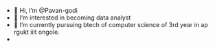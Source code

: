 - 👋 Hi, I’m @Pavan-godi
- 👀 I’m interested in becoming data analyst
- 🌱 I’m currently pursuing btech of computer science of 3rd year in ap rgukt iiit ongole.
-
<!---
Pavan-godi/Pavan-godi is a ✨ special ✨ repository because its `README.md` (this file) appears on your GitHub profile.
You can click the Preview link to take a look at your changes.
--->
